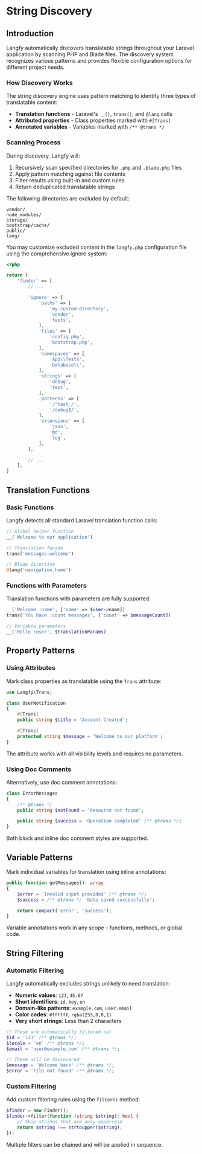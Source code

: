 # String Discovery

## Introduction

Langfy automatically discovers translatable strings throughout your Laravel application by scanning PHP and Blade files. The discovery system recognizes various patterns and provides flexible configuration options for different project needs.

### How Discovery Works

The string discovery engine uses pattern matching to identify three types of translatable content:

-   **Translation functions** - Laravel's `__()`, `trans()`, and `@lang` calls
-   **Attributed properties** - Class properties marked with `#[Trans]`
-   **Annotated variables** - Variables marked with `/** @trans */`

### Scanning Process

During discovery, Langfy will:

1. Recursively scan specified directories for `.php` and `.blade.php` files
2. Apply pattern matching against file contents
3. Filter results using built-in and custom rules
4. Return deduplicated translatable strings

The following directories are excluded by default:

```
vendor/
node_modules/
storage/
bootstrap/cache/
public/
lang/
```

You may customize excluded content in the `langfy.php` configuration file using the comprehensive ignore system:

```php
<?php

return [
    'finder' => [
        // ...

        'ignore' => [
            'paths' => [
                'my-custom-directory',
                'vendor',
                'tests',
            ],
            'files' => [
                'config.php',
                'bootstrap.php',
            ],
            'namespaces' => [
                'App\\Tests',
                'Database\\',
            ],
            'strings' => [
                'debug',
                'test',
            ],
            'patterns' => [
                '/^test_/',
                '/debug$/',
            ],
            'extensions' => [
                'json',
                'md',
                'log',
            ],
        ],

        // ...
    ],
]
```

## Translation Functions

### Basic Functions

Langfy detects all standard Laravel translation function calls:

```php
// Global helper function
__('Welcome to our application')

// Translation facade
trans('messages.welcome')

// Blade directive
@lang('navigation.home')
```

### Functions with Parameters

Translation functions with parameters are fully supported:

```php
__('Welcome :name', ['name' => $user->name])
trans('You have :count messages', ['count' => $messageCount])

// Variable parameters
__('Hello :user', $translationParams)
```

## Property Patterns

### Using Attributes

Mark class properties as translatable using the `Trans` attribute:

```php
use Langfy\Trans;

class UserNotification
{
    #[Trans]
    public string $title = 'Account Created';

    #[Trans]
    protected string $message = 'Welcome to our platform';
}
```

The attribute works with all visibility levels and requires no parameters.

### Using Doc Comments

Alternatively, use doc comment annotations:

```php
class ErrorMessages
{
    /** @trans */
    public string $notFound = 'Resource not found';

    public string $success = 'Operation completed' /** @trans */;
}
```

Both block and inline doc comment styles are supported.

## Variable Patterns

Mark individual variables for translation using inline annotations:

```php
public function getMessages(): array
{
    $error = 'Invalid input provided' /** @trans */;
    $success = /** @trans */ 'Data saved successfully';

    return compact('error', 'success');
}
```

Variable annotations work in any scope - functions, methods, or global code.

## String Filtering

### Automatic Filtering

Langfy automatically excludes strings unlikely to need translation:

-   **Numeric values**: `123`, `45.67`
-   **Short identifiers**: `id`, `key`, `en`
-   **Domain-like patterns**: `example.com`, `user.email`
-   **Color codes**: `#ffffff`, `rgba(255,0,0,1)`
-   **Very short strings**: Less than 2 characters

```php
// These are automatically filtered out
$id = '123' /** @trans */;
$locale = 'en' /** @trans */;
$email = 'user@example.com' /** @trans */;

// These will be discovered
$message = 'Welcome back' /** @trans */;
$error = 'File not found' /** @trans */;
```

### Custom Filtering

Add custom filtering rules using the `filter()` method:

```php
$finder = new Finder();
$finder->filter(function (string $string): bool {
    // Skip strings that are only uppercase
    return $string !== strtoupper($string);
});
```

Multiple filters can be chained and will be applied in sequence.

